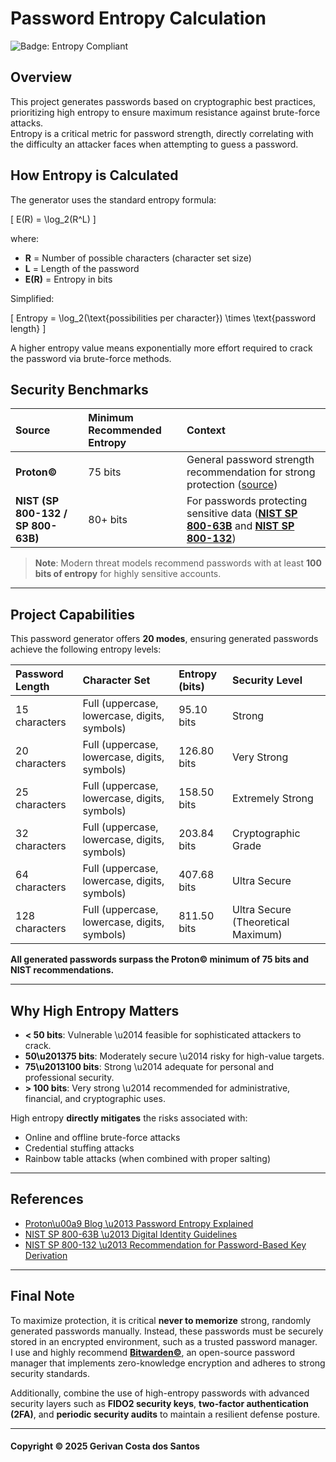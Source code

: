 # Password Entropy Calculation
![Badge: Entropy Compliant](https://img.shields.io/badge/Entropy%20Compliant-Proton%C2%A9%20%26%20NIST-brightgreen)

## Overview

This project generates passwords based on cryptographic best practices, prioritizing high entropy to ensure maximum resistance against brute-force attacks.  
Entropy is a critical metric for password strength, directly correlating with the difficulty an attacker faces when attempting to guess a password.

## How Entropy is Calculated

The generator uses the standard entropy formula:

\[ E(R) = \log_2(R^L) \]

where:

- **R** = Number of possible characters (character set size)
- **L** = Length of the password
- **E(R)** = Entropy in bits

Simplified:

\[ Entropy = \log_2(\text{possibilities per character}) \times \text{password length} \]

A higher entropy value means exponentially more effort required to crack the password via brute-force methods.

## Security Benchmarks

| Source | Minimum Recommended Entropy | Context |
|:------|:-----------------------------|:--------|
| **Proton©** | 75 bits | General password strength recommendation for strong protection ([source](https://proton.me/blog/what-is-password-entropy)) |
| **NIST (SP 800-132 / SP 800-63B)** | 80+ bits | For passwords protecting sensitive data ([**NIST SP 800-63B**](https://pages.nist.gov/800-63-3/sp800-63b.html) and [**NIST SP 800-132**](https://nvlpubs.nist.gov/nistpubs/Legacy/SP/nistspecialpublication800-132.pdf)) |

> **Note**: Modern threat models recommend passwords with at least **100 bits of entropy** for highly sensitive accounts.

---

## Project Capabilities

This password generator offers **20 modes**, ensuring generated passwords achieve the following entropy levels:

| Password Length | Character Set | Entropy (bits) | Security Level |
|:----------------|:--------------|:---------------|:---------------|
| 15 characters | Full (uppercase, lowercase, digits, symbols) | 95.10 bits | Strong |
| 20 characters | Full (uppercase, lowercase, digits, symbols) | 126.80 bits | Very Strong |
| 25 characters | Full (uppercase, lowercase, digits, symbols) | 158.50 bits | Extremely Strong |
| 32 characters | Full (uppercase, lowercase, digits, symbols) | 203.84 bits | Cryptographic Grade |
| 64 characters | Full (uppercase, lowercase, digits, symbols) | 407.68 bits | Ultra Secure |
| 128 characters | Full (uppercase, lowercase, digits, symbols) | 811.50 bits | Ultra Secure (Theoretical Maximum) |

**All generated passwords surpass the Proton© minimum of 75 bits and NIST recommendations.**

---

## Why High Entropy Matters

- **< 50 bits**: Vulnerable \u2014 feasible for sophisticated attackers to crack.
- **50\u201375 bits**: Moderately secure \u2014 risky for high-value targets.
- **75\u2013100 bits**: Strong \u2014 adequate for personal and professional security.
- **> 100 bits**: Very strong \u2014 recommended for administrative, financial, and cryptographic uses.

High entropy **directly mitigates** the risks associated with:

- Online and offline brute-force attacks
- Credential stuffing attacks
- Rainbow table attacks (when combined with proper salting)

---

## References

- [Proton\u00a9 Blog \u2013 Password Entropy Explained](https://proton.me/blog/what-is-password-entropy)
- [NIST SP 800-63B \u2013 Digital Identity Guidelines](https://pages.nist.gov/800-63-3/sp800-63b.html)
- [NIST SP 800-132 \u2013 Recommendation for Password-Based Key Derivation](https://nvlpubs.nist.gov/nistpubs/SpecialPublications/NIST.SP.800-132.pdf)

---

## Final Note

To maximize protection, it is critical **never to memorize** strong, randomly generated passwords manually. Instead, these passwords must be securely stored in an encrypted environment, such as a trusted password manager.  
I use and highly recommend **[Bitwarden©](https://bitwarden.com/)**, an open-source password manager that implements zero-knowledge encryption and adheres to strong security standards. 

Additionally, combine the use of high-entropy passwords with advanced security layers such as **FIDO2 security keys**, **two-factor authentication (2FA)**, and **periodic security audits** to maintain a resilient defense posture.

---

#### Copyright © 2025 Gerivan Costa dos Santos


